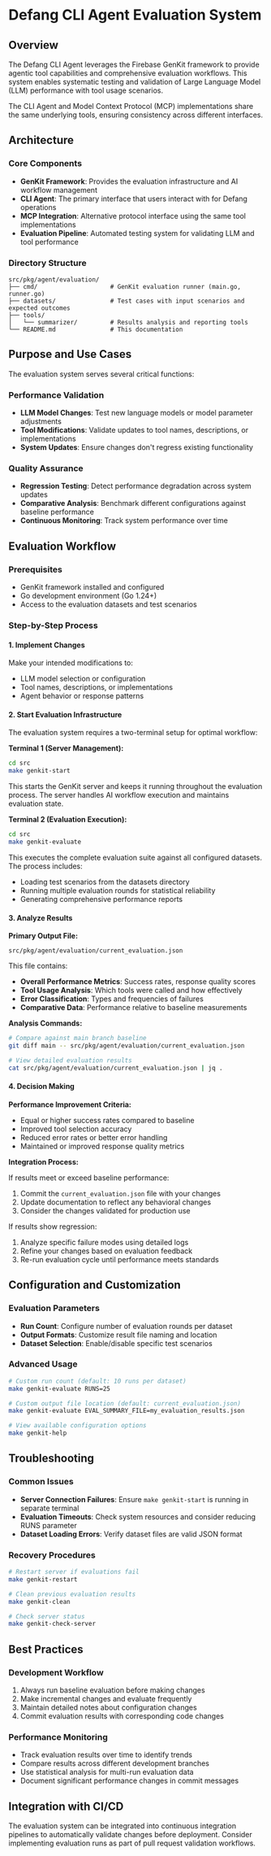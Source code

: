 # Defang CLI Agent Evaluation System

## Overview

The Defang CLI Agent leverages the Firebase GenKit framework to provide agentic tool capabilities and comprehensive evaluation workflows. This system enables systematic testing and validation of Large Language Model (LLM) performance with tool usage scenarios.

The CLI Agent and Model Context Protocol (MCP) implementations share the same underlying tools, ensuring consistency across different interfaces.

## Architecture

### Core Components

- **GenKit Framework**: Provides the evaluation infrastructure and AI workflow management
- **CLI Agent**: The primary interface that users interact with for Defang operations  
- **MCP Integration**: Alternative protocol interface using the same tool implementations
- **Evaluation Pipeline**: Automated testing system for validating LLM and tool performance

### Directory Structure

```text
src/pkg/agent/evaluation/
├── cmd/                    # GenKit evaluation runner (main.go, runner.go)
├── datasets/               # Test cases with input scenarios and expected outcomes
├── tools/
│   └── summarizer/         # Results analysis and reporting tools
└── README.md               # This documentation
```

## Purpose and Use Cases

The evaluation system serves several critical functions:

### Performance Validation

- **LLM Model Changes**: Test new language models or model parameter adjustments
- **Tool Modifications**: Validate updates to tool names, descriptions, or implementations
- **System Updates**: Ensure changes don't regress existing functionality

### Quality Assurance

- **Regression Testing**: Detect performance degradation across system updates
- **Comparative Analysis**: Benchmark different configurations against baseline performance
- **Continuous Monitoring**: Track system performance over time

## Evaluation Workflow

### Prerequisites

- GenKit framework installed and configured
- Go development environment (Go 1.24+)
- Access to the evaluation datasets and test scenarios

### Step-by-Step Process

#### 1. Implement Changes

Make your intended modifications to:

- LLM model selection or configuration
- Tool names, descriptions, or implementations
- Agent behavior or response patterns

#### 2. Start Evaluation Infrastructure

The evaluation system requires a two-terminal setup for optimal workflow:

**Terminal 1 (Server Management):**

```bash
cd src
make genkit-start
```

This starts the GenKit server and keeps it running throughout the evaluation process. The server handles AI workflow execution and maintains evaluation state.

**Terminal 2 (Evaluation Execution):**

```bash
cd src  
make genkit-evaluate
```

This executes the complete evaluation suite against all configured datasets. The process includes:

- Loading test scenarios from the datasets directory
- Running multiple evaluation rounds for statistical reliability
- Generating comprehensive performance reports

#### 3. Analyze Results

**Primary Output File:**

```text
src/pkg/agent/evaluation/current_evaluation.json
```

This file contains:

- **Overall Performance Metrics**: Success rates, response quality scores
- **Tool Usage Analysis**: Which tools were called and how effectively
- **Error Classification**: Types and frequencies of failures
- **Comparative Data**: Performance relative to baseline measurements

**Analysis Commands:**

```bash
# Compare against main branch baseline
git diff main -- src/pkg/agent/evaluation/current_evaluation.json

# View detailed evaluation results
cat src/pkg/agent/evaluation/current_evaluation.json | jq .
```

#### 4. Decision Making

**Performance Improvement Criteria:**

- Equal or higher success rates compared to baseline
- Improved tool selection accuracy
- Reduced error rates or better error handling
- Maintained or improved response quality metrics

**Integration Process:**

If results meet or exceed baseline performance:

1. Commit the `current_evaluation.json` file with your changes
2. Update documentation to reflect any behavioral changes
3. Consider the changes validated for production use

If results show regression:

1. Analyze specific failure modes using detailed logs
2. Refine your changes based on evaluation feedback
3. Re-run evaluation cycle until performance meets standards

## Configuration and Customization

### Evaluation Parameters

- **Run Count**: Configure number of evaluation rounds per dataset
- **Output Formats**: Customize result file naming and location
- **Dataset Selection**: Enable/disable specific test scenarios

### Advanced Usage

```bash
# Custom run count (default: 10 runs per dataset)
make genkit-evaluate RUNS=25

# Custom output file location (default: current_evaluation.json)
make genkit-evaluate EVAL_SUMMARY_FILE=my_evaluation_results.json

# View available configuration options
make genkit-help
```

## Troubleshooting

### Common Issues

- **Server Connection Failures**: Ensure `make genkit-start` is running in separate terminal
- **Evaluation Timeouts**: Check system resources and consider reducing RUNS parameter
- **Dataset Loading Errors**: Verify dataset files are valid JSON format

### Recovery Procedures

```bash
# Restart server if evaluations fail
make genkit-restart

# Clean previous evaluation results
make genkit-clean

# Check server status
make genkit-check-server
```

## Best Practices

### Development Workflow

1. Always run baseline evaluation before making changes
2. Make incremental changes and evaluate frequently
3. Maintain detailed notes about configuration changes
4. Commit evaluation results with corresponding code changes

### Performance Monitoring

- Track evaluation results over time to identify trends
- Compare results across different development branches
- Use statistical analysis for multi-run evaluation data
- Document significant performance changes in commit messages

## Integration with CI/CD

The evaluation system can be integrated into continuous integration pipelines to automatically validate changes before deployment. Consider implementing evaluation runs as part of pull request validation workflows.
